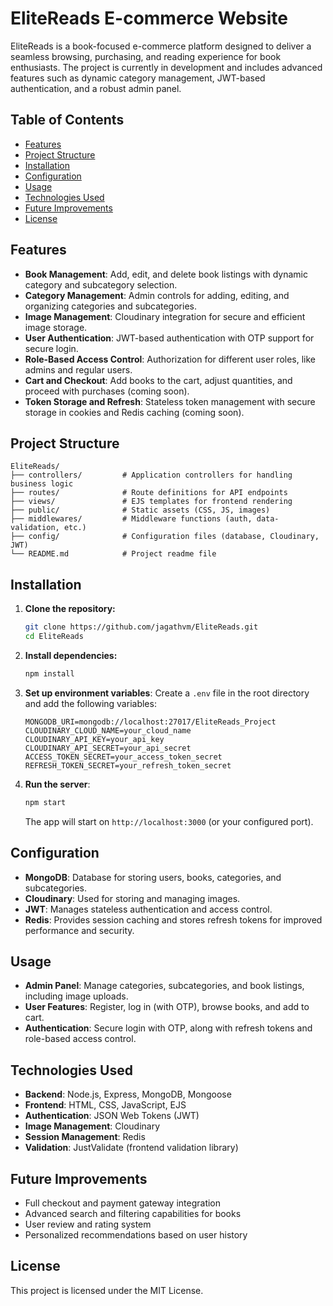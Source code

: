 # EliteReads E-commerce Website

EliteReads is a book-focused e-commerce platform designed to deliver a seamless browsing, purchasing, and reading experience for book enthusiasts. The project is currently in development and includes advanced features such as dynamic category management, JWT-based authentication, and a robust admin panel.

## Table of Contents

- [Features](#features)
- [Project Structure](#project-structure)
- [Installation](#installation)
- [Configuration](#configuration)
- [Usage](#usage)
- [Technologies Used](#technologies-used)
- [Future Improvements](#future-improvements)
- [License](#license)

## Features

- **Book Management**: Add, edit, and delete book listings with dynamic category and subcategory selection.
- **Category Management**: Admin controls for adding, editing, and organizing categories and subcategories.
- **Image Management**: Cloudinary integration for secure and efficient image storage.
- **User Authentication**: JWT-based authentication with OTP support for secure login.
- **Role-Based Access Control**: Authorization for different user roles, like admins and regular users.
- **Cart and Checkout**: Add books to the cart, adjust quantities, and proceed with purchases (coming soon).
- **Token Storage and Refresh**: Stateless token management with secure storage in cookies and Redis caching (coming soon).

## Project Structure

```
EliteReads/
├── controllers/         # Application controllers for handling business logic
├── routes/              # Route definitions for API endpoints
├── views/               # EJS templates for frontend rendering
├── public/              # Static assets (CSS, JS, images)
├── middlewares/         # Middleware functions (auth, data-validation, etc.)
├── config/              # Configuration files (database, Cloudinary, JWT)
└── README.md            # Project readme file
```

## Installation

1. **Clone the repository:**

   ```bash
   git clone https://github.com/jagathvm/EliteReads.git
   cd EliteReads
   ```

2. **Install dependencies:**

   ```bash
   npm install
   ```

3. **Set up environment variables**:
   Create a `.env` file in the root directory and add the following variables:

   ```plaintext
   MONGODB_URI=mongodb://localhost:27017/EliteReads_Project
   CLOUDINARY_CLOUD_NAME=your_cloud_name
   CLOUDINARY_API_KEY=your_api_key
   CLOUDINARY_API_SECRET=your_api_secret
   ACCESS_TOKEN_SECRET=your_access_token_secret
   REFRESH_TOKEN_SECRET=your_refresh_token_secret
   ```

4. **Run the server**:

   ```bash
   npm start
   ```

   The app will start on `http://localhost:3000` (or your configured port).

## Configuration

- **MongoDB**: Database for storing users, books, categories, and subcategories.
- **Cloudinary**: Used for storing and managing images.
- **JWT**: Manages stateless authentication and access control.
- **Redis**: Provides session caching and stores refresh tokens for improved performance and security.

## Usage

- **Admin Panel**: Manage categories, subcategories, and book listings, including image uploads.
- **User Features**: Register, log in (with OTP), browse books, and add to cart.
- **Authentication**: Secure login with OTP, along with refresh tokens and role-based access control.

## Technologies Used

- **Backend**: Node.js, Express, MongoDB, Mongoose
- **Frontend**: HTML, CSS, JavaScript, EJS
- **Authentication**: JSON Web Tokens (JWT)
- **Image Management**: Cloudinary
- **Session Management**: Redis
- **Validation**: JustValidate (frontend validation library)

## Future Improvements

- Full checkout and payment gateway integration
- Advanced search and filtering capabilities for books
- User review and rating system
- Personalized recommendations based on user history

## License

This project is licensed under the MIT License.
